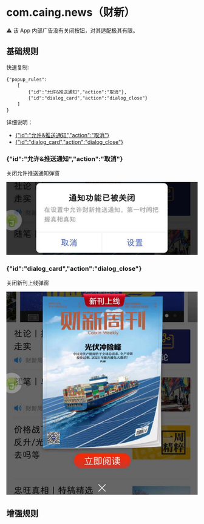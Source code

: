 # com.caing.news（财新）

⚠ 该 App 内部广告没有关闭按钮，对其适配极其有限。

## 基础规则

快速复制:
```
{"popup_rules":
    [
        {"id":"允许&推送通知","action":"取消"},
        {"id":"dialog_card","action":"dialog_close"}
    ]
}
```
详细说明：
- [{"id":"允许&推送通知","action":"取消"}](#id允许推送通知action取消)
- [{"id":"dialog_card","action":"dialog_close"}](#iddialog_cardactiondialog_close)

### {"id":"允许&推送通知","action":"取消"}
关闭允许推送通知弹窗

![](./assets/允许推送通知弹窗.jpg)

### {"id":"dialog_card","action":"dialog_close"}
关闭新刊上线弹窗

![](./assets/新刊上线弹窗.jpg)

## 增强规则
